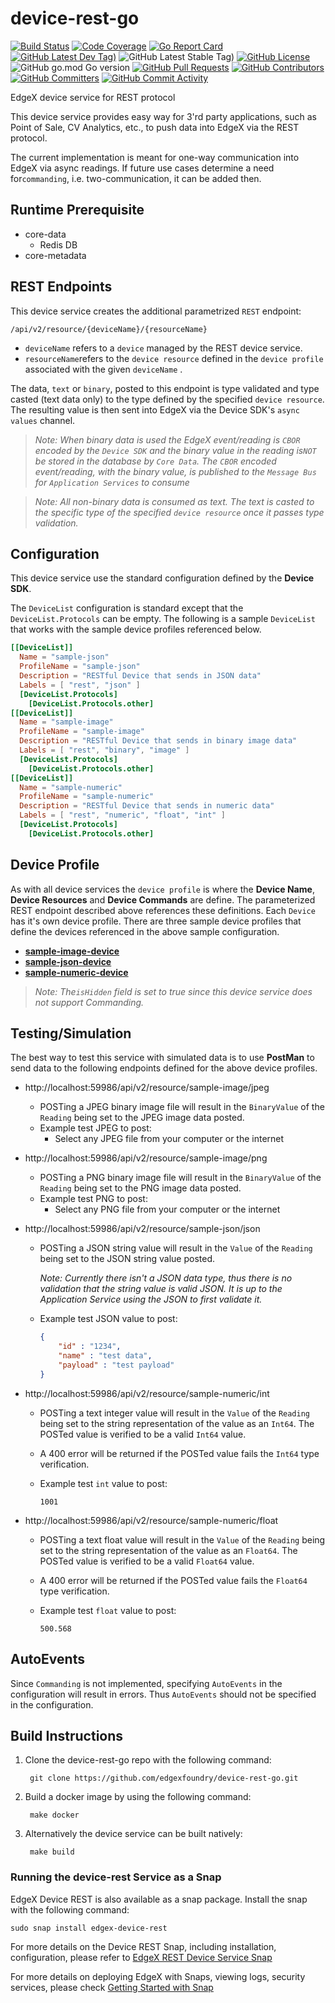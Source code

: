 # device-rest-go
[![Build Status](https://jenkins.edgexfoundry.org/view/EdgeX%20Foundry%20Project/job/edgexfoundry/job/device-rest-go/job/main/badge/icon)](https://jenkins.edgexfoundry.org/view/EdgeX%20Foundry%20Project/job/edgexfoundry/job/device-rest-go/job/main/) [![Code Coverage](https://codecov.io/gh/edgexfoundry/device-rest-go/branch/main/graph/badge.svg?token=fmbJjqOyk4)](https://codecov.io/gh/edgexfoundry/device-rest-go) [![Go Report Card](https://goreportcard.com/badge/github.com/edgexfoundry/device-rest-go)](https://goreportcard.com/report/github.com/edgexfoundry/device-rest-go) [![GitHub Latest Dev Tag)](https://img.shields.io/github/v/tag/edgexfoundry/device-rest-go?include_prereleases&sort=semver&label=latest-dev)](https://github.com/edgexfoundry/device-rest-go/tags) ![GitHub Latest Stable Tag)](https://img.shields.io/github/v/tag/edgexfoundry/device-rest-go?sort=semver&label=latest-stable) [![GitHub License](https://img.shields.io/github/license/edgexfoundry/device-rest-go)](https://choosealicense.com/licenses/apache-2.0/) ![GitHub go.mod Go version](https://img.shields.io/github/go-mod/go-version/edgexfoundry/device-rest-go) [![GitHub Pull Requests](https://img.shields.io/github/issues-pr-raw/edgexfoundry/device-rest-go)](https://github.com/edgexfoundry/device-rest-go/pulls) [![GitHub Contributors](https://img.shields.io/github/contributors/edgexfoundry/device-rest-go)](https://github.com/edgexfoundry/device-rest-go/contributors) [![GitHub Committers](https://img.shields.io/badge/team-committers-green)](https://github.com/orgs/edgexfoundry/teams/device-rest-go-committers/members) [![GitHub Commit Activity](https://img.shields.io/github/commit-activity/m/edgexfoundry/device-rest-go)](https://github.com/edgexfoundry/device-rest-go/commits)

EdgeX device service for REST protocol

This device service provides easy way for 3'rd party applications, such as Point of Sale, CV Analytics, etc., to push data into EdgeX via the REST protocol. 

The current implementation is meant for one-way communication into EdgeX via async readings. If future use cases determine a need for`commanding`, i.e. two-communication, it can be added then.

## Runtime Prerequisite    

- core-data
  - Redis DB
- core-metadata

## REST Endpoints

This device service creates the additional parametrized `REST` endpoint:

```
/api/v2/resource/{deviceName}/{resourceName}
```

- `deviceName` refers to a `device` managed by the REST device service.
- `resourceName`refers to the `device resource` defined in the `device profile` associated with the given `deviceName` .

The data, `text` or `binary`,  posted to this endpoint is type validated and type casted (text data only) to the type defined by the specified `device resource`. The resulting value is then sent into EdgeX via the Device SDK's `async values` channel. 

> *Note: When binary data is used the EdgeX event/reading is `CBOR` encoded by the `Device SDK` and the binary value in the reading is`NOT` be stored in the database by `Core Data`. The `CBOR` encoded event/reading, with the binary value, is published to the `Message Bus` for `Application Services` to consume*

> *Note: All non-binary data is consumed as text. The text is casted to the specific type of the specified `device resource` once it passes type validation.*

## Configuration

This device service use the standard configuration defined by the **Device SDK**. 

The `DeviceList` configuration is standard except that the `DeviceList.Protocols` can be empty. The following is a sample `DeviceList` that works with the sample device profiles referenced below.

```toml
[[DeviceList]]
  Name = "sample-json"
  ProfileName = "sample-json"
  Description = "RESTful Device that sends in JSON data"
  Labels = [ "rest", "json" ]
  [DeviceList.Protocols]
    [DeviceList.Protocols.other]
[[DeviceList]]
  Name = "sample-image"
  ProfileName = "sample-image"
  Description = "RESTful Device that sends in binary image data"
  Labels = [ "rest", "binary", "image" ]
  [DeviceList.Protocols]
    [DeviceList.Protocols.other]    
[[DeviceList]]
  Name = "sample-numeric"
  ProfileName = "sample-numeric"
  Description = "RESTful Device that sends in numeric data"
  Labels = [ "rest", "numeric", "float", "int" ]
  [DeviceList.Protocols]
    [DeviceList.Protocols.other]
```

## Device Profile

As with all device services the `device profile` is where the **Device Name**, **Device Resources** and **Device Commands** are define. The parameterized REST endpoint described above references these definitions. Each `Device` has it's own device profile. There are three sample device profiles that define the devices referenced in the above sample configuration.

- [**sample-image-device**](cmd/res/profiles/sample-image-device.yaml)
- [**sample-json-device**](cmd/res/profiles/sample-json-device.yaml)
- [**sample-numeric-device**](cmd/res/profiles/sample-numeric-device.yaml)

> *Note: The`isHidden` field is set to true since this device service does not support Commanding.* 

## Testing/Simulation

The best way to test this service with simulated data is to use **PostMan** to send data to the following endpoints defined for the above device profiles.

- http://localhost:59986/api/v2/resource/sample-image/jpeg

  - POSTing a JPEG binary image file will result in the `BinaryValue` of the `Reading` being set to the JPEG image data posted.
  - Example test JPEG to post:
    - Select any JPEG file from your computer or the internet

- http://localhost:59986/api/v2/resource/sample-image/png

  - POSTing a PNG binary image file will result in the `BinaryValue` of the `Reading` being set to the PNG image data posted.
  - Example test PNG to post:
    - Select any PNG file from your computer or the internet

- http://localhost:59986/api/v2/resource/sample-json/json

  - POSTing a JSON string value will result in the  `Value` of the `Reading` being set to the JSON string value posted.

    *Note: Currently there isn't a JSON data type, thus there is no validation that the string value is valid JSON. It is up to the Application Service using the JSON to first validate it.*
    
  - Example test JSON value to post:

    ```json
    {
        "id" : "1234",
        "name" : "test data",
        "payload" : "test payload"
    }
    ```

- http://localhost:59986/api/v2/resource/sample-numeric/int
  - POSTing a text integer value will result in the  `Value` of the `Reading` being set to the string representation of the value as an `Int64`. The POSTed value is verified to be a valid `Int64` value. 
  
  - A 400 error will be returned if the POSTed value fails the `Int64` type verification.
  
  - Example test `int` value to post:
  
    ```
    1001
    ```
  
- http://localhost:59986/api/v2/resource/sample-numeric/float
  - POSTing a text float value will result in the  `Value` of the `Reading` being set to the string representation of the value as an `Float64`. The POSTed value is verified to be a valid `Float64` value. 
  
  - A 400 error will be returned if the POSTed value fails the `Float64` type verification.
  
  - Example test `float` value to post:
  
    ```
    500.568
    ```

## AutoEvents

Since `Commanding` is not implemented, specifying `AutoEvents` in the configuration will result in errors. Thus `AutoEvents` should not be specified in the configuration.

## Build Instructions

1. Clone the device-rest-go repo with the following command:

        git clone https://github.com/edgexfoundry/device-rest-go.git

2. Build a docker image by using the following command:

        make docker

3. Alternatively the device service can be built natively:

        make build
### Running the device-rest Service as a Snap
EdgeX Device REST is also available as a snap package. Install the snap with the following command:
```
sudo snap install edgex-device-rest
```
For more details on the Device REST Snap, including installation, configuration, please refer to [EdgeX REST Device Service Snap](https://github.com/edgexfoundry/device-rest-go/tree/main/snap)

For more details on deploying EdgeX with Snaps, viewing logs, security services, please check [Getting Started with Snap](https://docs.edgexfoundry.org/2.0/getting-started/Ch-GettingStartedSnapUsers/)

